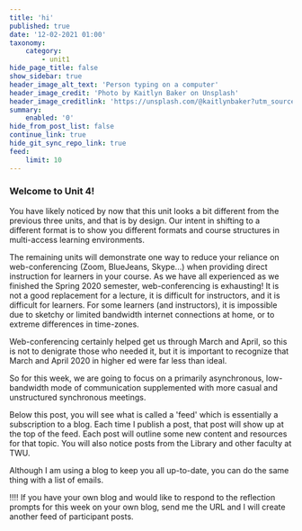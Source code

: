 ```yaml
---
title: 'hi'
published: true
date: '12-02-2021 01:00'
taxonomy:
    category:
        - unit1
hide_page_title: false
show_sidebar: true
header_image_alt_text: 'Person typing on a computer'
header_image_credit: 'Photo by Kaitlyn Baker on Unsplash'
header_image_creditlink: 'https://unsplash.com/@kaitlynbaker?utm_source=unsplash&utm_medium=referral&utm_content=creditCopyText'
summary:
    enabled: '0'
hide_from_post_list: false
continue_link: true
hide_git_sync_repo_link: true
feed:
    limit: 10
---
```


### Welcome to Unit 4!

You have likely noticed by now that this unit looks a bit different from the previous three units, and that is by design. Our intent in shifting to a different format is to show you different formats and course structures in multi-access learning environments.

The remaining units will demonstrate one way to reduce your reliance on web-conferencing (Zoom, BlueJeans, Skype...) when providing direct instruction for learners in your course. As we have all experienced as we finished the Spring 2020 semester, web-conferencing is exhausting! It is not a good replacement for a lecture, it is difficult for instructors, and it is difficult for learners. For some learners (and instructors), it is impossible due to sketchy or limited bandwidth internet connections at home, or to extreme differences in time-zones.

Web-conferencing certainly helped get us through March and April, so this is not to denigrate those who needed it, but it is important to recognize that March and April 2020 in higher ed were far less than ideal.

So for this week, we are going to focus on a primarily asynchronous, low-bandwidth mode of communication supplemented with more casual and unstructured synchronous meetings.

Below this post, you will see what is called a 'feed' which is essentially a subscription to a blog. Each time I publish a post, that post will show up at the top of the feed. Each post will outline some new content and resources for that topic. You will also notice posts from the Library and other faculty at TWU.

Although I am using a blog to keep you all up-to-date, you can do the same thing with a list of emails.

!!!! If you have your own blog and would like to respond to the reflection prompts for this week on your own blog, send me the URL and I will create another feed of participant posts.
